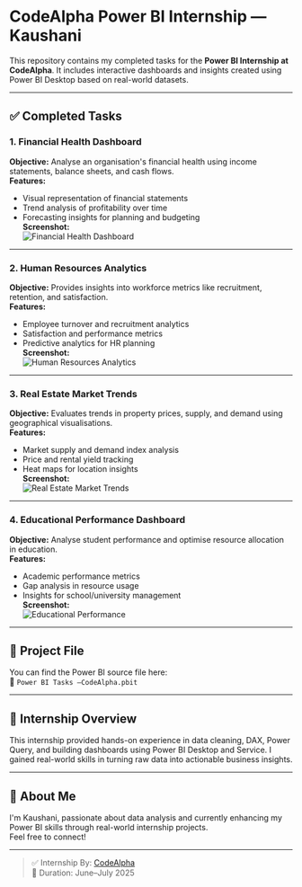 # CodeAlpha Power BI Internship — Kaushani

This repository contains my completed tasks for the **Power BI Internship at CodeAlpha**. It includes interactive dashboards and insights created using Power BI Desktop based on real-world datasets.

---

## ✅ Completed Tasks

### 1. Financial Health Dashboard
**Objective:** Analyse an organisation's financial health using income statements, balance sheets, and cash flows.  
**Features:**
- Visual representation of financial statements  
- Trend analysis of profitability over time  
- Forecasting insights for planning and budgeting  
**Screenshot:**  
![Financial Health Dashboard]()

---

### 2. Human Resources Analytics
**Objective:** Provides insights into workforce metrics like recruitment, retention, and satisfaction.  
**Features:**
- Employee turnover and recruitment analytics  
- Satisfaction and performance metrics  
- Predictive analytics for HR planning  
**Screenshot:**  
![Human Resources Analytics]()

---

### 3. Real Estate Market Trends
**Objective:** Evaluates trends in property prices, supply, and demand using geographical visualisations.  
**Features:**
- Market supply and demand index analysis  
- Price and rental yield tracking  
- Heat maps for location insights  
**Screenshot:**  
![Real Estate Market Trends]()

---

### 4. Educational Performance Dashboard
**Objective:** Analyse student performance and optimise resource allocation in education.  
**Features:**
- Academic performance metrics  
- Gap analysis in resource usage  
- Insights for school/university management  
**Screenshot:**  
![Educational Performance]()

---

## 📁 Project File
You can find the Power BI source file here:  
🔗 `Power BI Tasks —CodeAlpha.pbit`

---

## 📌 Internship Overview
This internship provided hands-on experience in data cleaning, DAX, Power Query, and building dashboards using Power BI Desktop and Service. I gained real-world skills in turning raw data into actionable business insights.

---

## 📝 About Me
I'm Kaushani, passionate about data analysis and currently enhancing my Power BI skills through real-world internship projects.  
Feel free to connect!

---

> ✅ Internship By: [CodeAlpha](https://www.codealpha.tech)  
> 📅 Duration: June–July 2025  


